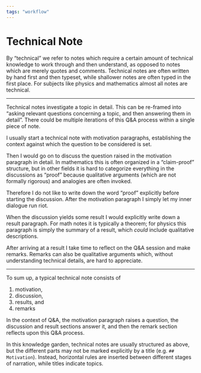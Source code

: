 ```yaml
---
tags: "workflow"
---
```


# Technical Note

By “technical” we refer to notes which require a certain amount of technical knowledge to work through and then understand, as opposed to notes which are merely quotes and comments. Technical notes are often written by hand first and then typeset, while shallower notes are often typed in the first place. For subjects like physics and mathematics almost all notes are technical.

---

Technical notes investigate a topic in detail. This can be re-framed into “asking relevant questions concerning a topic, and then answering them in detail”. There could be multiple iterations of this Q&A process within a single piece of note. 

I usually start a technical note with motivation paragraphs, establishing the context against which the question to be considered is set. 

Then I would go on to discuss the question raised in the motivation paragraph in detail. In mathematics this is often organized in a “claim-proof” structure, but in other fields it is hard to categorize everything in the discussions as “proof” because qualitative arguments (which are not formally rigorous) and analogies are often invoked.

Therefore I do not like to write down the word “proof” explicitly before starting the discussion. After the motivation paragraph I simply let my inner dialogue run riot.

When the discussion yields some result I would explicitly write down a result paragraph. For math notes it is typically a theorem; for physics this paragraph is simply the summary of a result, which _could_ include qualitative descriptions.

After arriving at a result I take time to reflect on the Q&A session and make remarks. Remarks can also be qualitative arguments which, without understanding technical details, are hard to appreciate.

---

To sum up, a typical technical note consists of

1. motivation,
2. discussion,
3. results, and
4. remarks

In the context of Q&A, the motivation paragraph raises a question, the discussion and result sections answer it, and then the remark section reflects upon this Q&A process. 

In this knowledge garden, technical notes are usually structured as above, but the different parts may not be marked explicitly by a title (e.g. `## Motivation`). Instead, horizontal rules are inserted between different stages of narration, while titles indicate topics.
